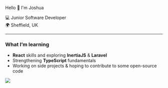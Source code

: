 Hello 👋 I'm Joshua

💻 Junior Software Developer  
🌍 Sheffield, UK

---

### What I’m learning
- **React** skills and exploring **InertiaJS** & **Laravel**
- Strengthening **TypeScript** fundamentals
- Working on side projects & hoping to contribute to some open-source code
  

<img src="https://github-readme-stats.vercel.app/api?username=shwaaa21&&show_icons=true&title_color=ffffff&icon_color=bb2acf&text_color=daf7dc&bg_color=151515">
